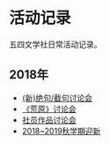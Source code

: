 # 活动记录

五四文学社日常活动记录。

## 2018年

- [(新)绝句/截句讨论会](2018/2018-11-24/index.md)
- [《荒原》讨论会](2018/2018-11-10/index.md)
- [社员作品讨论会](2018/2018-10-27/index.md)
- [2018~2019秋学期迎新](2018/2018-10-13/index.md)